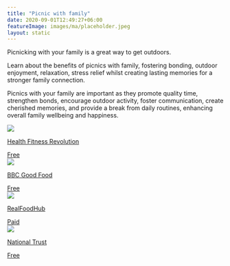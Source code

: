```yaml
---
title: "Picnic with family"
date: 2020-09-01T12:49:27+06:00
featureImage: images/ma/placeholder.jpeg
layout: static
---
```


Picnicking with your family is a great way to get outdoors.

Learn about the benefits of picnics with family, fostering bonding, outdoor enjoyment, relaxation, stress relief whilst creating lasting memories for a stronger family connection.

Picnics with your family are important as they promote quality time, strengthen bonds, encourage outdoor activity, foster communication, create cherished memories, and provide a break from daily routines, enhancing overall family wellbeing and happiness.

<a class="ma-link" href="https://www.healthfitnessrevolution.com/top-10-health-benefits-going-picnic/"><div class="ma-card ma-card-Community"><div class="ma-icon"><img src ="/images/icon-check.png"/></div><div class="ma-name"><p>Health Fitness Revolution</p></div><div class="ma-paid-text"><span>Free</span></div></div></a><a class="ma-link" href="https://www.bbcgoodfood.com/howto/guide/how-pack-perfect-picnic"><div class="ma-card ma-card-Community"><div class="ma-icon"><img src ="/images/icon-check.png"/></div><div class="ma-name"><p>BBC Good Food</p></div><div class="ma-paid-text"><span>Free</span></div></div></a><a class="ma-link" href="https://www.awin1.com/cread.php?awinmid=20241&awinaffid=1198638&ued=https%3A%2F%2Fwww.realfoodhub.co.uk%2F"><div class="ma-card ma-card-Community"><div class="ma-icon"><img src ="/images/icon-pound.png"/></div><div class="ma-name"><p>RealFoodHub</p></div><div class="ma-paid-text"><span>Paid</span></div></div></a><a class="ma-link" href="https://www.nationaltrust.org.uk/visit/places-to-eat/perfect-picnic-spots"><div class="ma-card ma-card-Community"><div class="ma-icon"><img src ="/images/icon-check.png"/></div><div class="ma-name"><p>National Trust</p></div><div class="ma-paid-text"><span>Free</span></div></div></a>  

<br/><br/>






